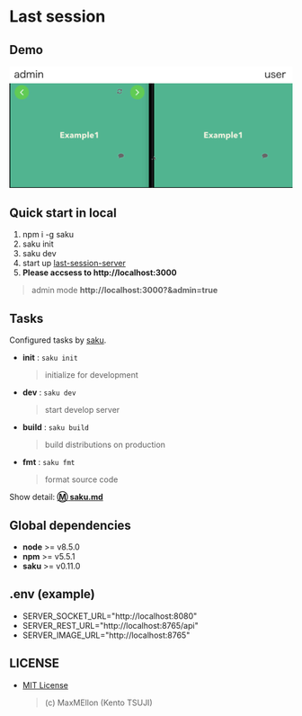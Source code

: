 # Last session

Demo
---

<div align="center">
  <img
    src="./.github/header.png"
    alt="header"
  >
  <img
    src="./.github/demo.gif"
    alt="demo"
  >
</div>

Quick start in local
---

1. npm i -g saku
1. saku init
1. saku dev
1. start up [last-session-server](https://github.com/MaxMEllon/last-session-server)
1. **Please accsess to http://localhost:3000**
> admin mode **http://localhost:3000?&admin=true**

Tasks
---

Configured tasks by [saku](https://github.com/kt3k/saku).

- **init** : `saku init`
  > initialize for development
- **dev** : `saku dev`
  > start develop server
- **build** : `saku build`
  > build distributions on production
- **fmt** : `saku fmt`
  > format source code

Show detail: **[:m: saku.md](./saku.md)**

Global dependencies
---

- **node** >= v8.5.0
- **npm** >= v5.5.1
- **saku** >= v0.11.0

.env (example)
----
- SERVER_SOCKET_URL="http://localhost:8080"
- SERVER_REST_URL="http://localhost:8765/api"
- SERVER_IMAGE_URL="http://localhost:8765"

LICENSE
---

- [MIT License](./LICENSE.txt)
  > (c) MaxMEllon (Kento TSUJI)
